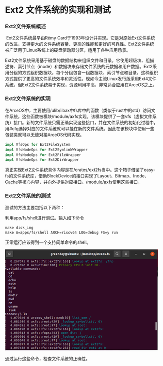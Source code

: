 # Ext2 文件系统的实现和测试

### Ext2文件系统概述

​	Ext2文件系统最早由Rémy Card于1993年设计并实现。它是对原始Ext文件系统的改进，支持更大的文件系统容量、更高的性能和更好的可靠性。Ext2文件系统被广泛用于Linux系统上的硬盘驱动器分区，适用于各种应用场景。

​	 Ext2文件系统采用基于磁盘的数据结构来组织文件和目录。它使用超级块、组描述符、索引节点（inode）和数据块来存储文件系统的元数据和用户数据。Ext2采用分组的方式组织数据块，每个分组包含一组数据块、索引节点和目录。这种组织方式提供了更高的文件系统效率和灵活性。现如今主流Linux发行版采用Ext4文件系统，但Ext2文件系统易于实现，资源利用率高，非常适合应用在ArceOS之上。

### Ext2文件系统的实现

​	在ArceOS中，主要使用/ulib/libax中fs库中的函数（类似于rust中的std）访问文件系统，这些函数被模块/module/axfs实现。该模块提供了一套vfs（虚拟文件系统）接口。新的文件系统只需正确实现这些接口，并在文件系统的初始化过程中，用#cfg选择对应的文件系统就可以挂在新的文件系统。因此在该模块中使用一些包装类就可以无缝对接ArceOS代码实现。

```rust
impl VfsOps for Ext2FileSystem
impl VfsNodeOps for Ext2SymlinkWrapper
impl VfsNodeOps for Ext2FileWrapper
impl VfsNodeOps for Ext2DirWrapper
```

​	真正实现Ext2文件系统具体内容是在/crates/ext2fs当中。这个箱子借鉴了easy-fs的文件系统库，借助BlockDevice的接口实现了Layout、Bitmap、Inode、Cache等核心内容，并向外提供对应接口。/module/axfs使用这些接口，

### Ext2文件系统的测试

测试的方法主要包括以下两种：

利用app/fs/shell进行测试。输入如下命令

```shell
make disk_img
make A=apps/fs/shell ARCH=riscv64 LOG=debug FS=y run
```

正常运行应该得到一个支持简单命令的shell。

![](src/fs1.PNG)

通过运行这些命令，检查文件系统的正确性。